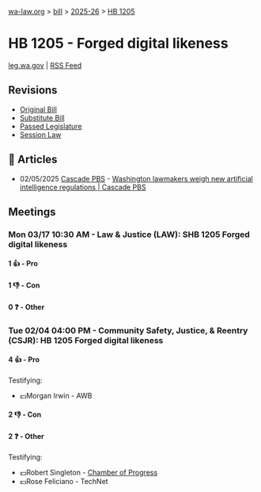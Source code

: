 [wa-law.org](/) > [bill](/bill/) > [2025-26](/bill/2025-26/) > [HB 1205](/bill/2025-26/hb/1205/)

# HB 1205 - Forged digital likeness
[leg.wa.gov](https://app.leg.wa.gov/billsummary?BillNumber=1205&Year=2025&Initiative=false) | [RSS Feed](./rss.xml)

## Revisions
* [Original Bill](1/)
* [Substitute Bill](S/)
* [Passed Legislature](S.PL/)
* [Session Law](S.SL/)

## 📰 Articles
* 02/05/2025 [Cascade PBS](/org/cascade_pbs/) - [Washington lawmakers weigh new artificial intelligence regulations | Cascade PBS](https://www.cascadepbs.org/politics/2025/02/washington-lawmakers-weigh-new-artificial-intelligence-regulations#:~:text=House%20Bill%201205)

## Meetings
### Mon 03/17 10:30 AM - Law & Justice (LAW): SHB 1205 Forged digital likeness
#### 1 👍 - Pro

#### 1 👎 - Con

#### 0 ❓ - Other

### Tue 02/04 04:00 PM - Community Safety, Justice, & Reentry (CSJR): HB 1205 Forged digital likeness
#### 4 👍 - Pro
Testifying:
* 💵Morgan Irwin - AWB

#### 2 👎 - Con

#### 2 ❓ - Other
Testifying:
* 💵Robert Singleton - [Chamber of Progress](/org/chamber_of_progress/)
* 💵Rose Feliciano - TechNet
